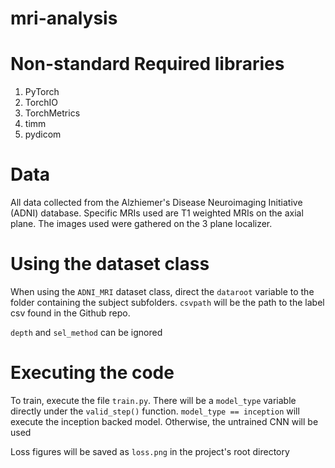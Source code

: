 # mri-analysis

# Non-standard Required libraries
1. PyTorch
2. TorchIO
3. TorchMetrics
4. timm
5. pydicom

# Data
All data collected from the Alzhiemer's Disease Neuroimaging Initiative (ADNI) database. Specific MRIs used are T1 weighted MRIs on the axial plane. The images used were gathered on the 3 plane localizer. 

# Using the dataset class
When using the `ADNI_MRI` dataset class, direct the `dataroot` variable to the folder containing the subject subfolders. `csvpath` will be the path to the label csv found in the Github repo.

`depth` and `sel_method` can be ignored

# Executing the code
To train, execute the file `train.py`. There will be a `model_type` variable directly under the `valid_step()` function. `model_type == inception` will execute the inception backed model. Otherwise, the untrained CNN will be used

Loss figures will be saved as `loss.png` in the project's root directory
